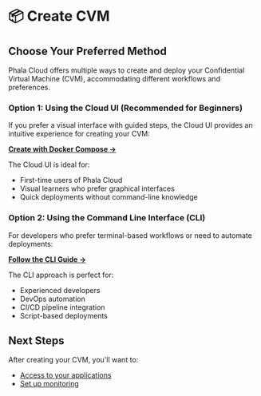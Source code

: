 # 📦 Create CVM

## Choose Your Preferred Method

Phala Cloud offers multiple ways to create and deploy your Confidential Virtual Machine (CVM), accommodating different workflows and preferences.

### Option 1: Using the Cloud UI (Recommended for Beginners)

If you prefer a visual interface with guided steps, the Cloud UI provides an intuitive experience for creating your CVM:

[**Create with Docker Compose →**](create-with-docker-compose.md)

The Cloud UI is ideal for:

* First-time users of Phala Cloud
* Visual learners who prefer graphical interfaces
* Quick deployments without command-line knowledge

### Option 2: Using the Command Line Interface (CLI)

For developers who prefer terminal-based workflows or need to automate deployments:

[**Follow the CLI Guide →**](../getting-started/start-from-cloud-cli.md)

The CLI approach is perfect for:

* Experienced developers
* DevOps automation
* CI/CD pipeline integration
* Script-based deployments

## Next Steps

After creating your CVM, you'll want to:

* [Access to your applications](access-your-applications.md)
* [Set up monitoring](../cvm-mangement/management-check-logs.md)
